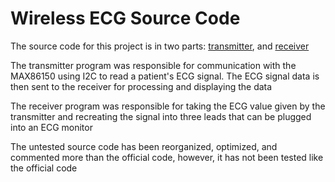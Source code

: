 # Wireless ECG Source Code 

The source code for this project is in two parts: [transmitter](https://github.com/KristerJLawlor/WirelessECG/blob/main/Source%20Code/Transmitter.ino), and [receiver](https://github.com/KristerJLawlor/WirelessECG/blob/main/Source%20Code/Receiver.ino) 

The transmitter program was responsible for communication with the MAX86150 using I2C to read a patient's ECG signal. The ECG signal data is then sent to the receiver for processing and displaying the data

The receiver program was responsible for taking the ECG value given by the transmitter and recreating the signal into three leads that can be plugged into an ECG monitor

The untested source code has been reorganized, optimized, and commented more than the official code, however, it has not been tested like the official code